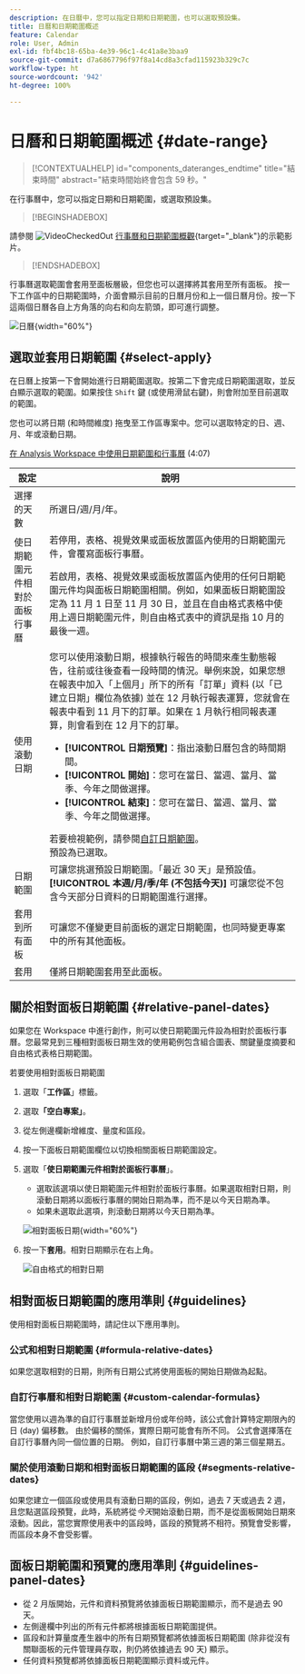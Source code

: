 ```yaml
---
description: 在日曆中，您可以指定日期和日期範圍，也可以選取預設集。
title: 日曆和日期範圍概述
feature: Calendar
role: User, Admin
exl-id: fbf4bc18-65ba-4e39-96c1-4c41a8e3baa9
source-git-commit: d7a6867796f97f8a14cd8a3cfad115923b329c7c
workflow-type: ht
source-wordcount: '942'
ht-degree: 100%

---
```


# 日曆和日期範圍概述 {#date-range}

<!-- markdownlint-disable MD034 -->

>[!CONTEXTUALHELP]
>id="components_dateranges_endtime"
>title="結束時間"
>abstract="結束時間始終會包含 59 秒。"

<!-- markdownlint-enable MD034 -->


在行事曆中，您可以指定日期和日期範圍，或選取預設集。


>[!BEGINSHADEBOX]

請參閱 ![VideoCheckedOut](/help/assets/icons/VideoCheckedOut.svg) [ 行事曆和日期範圍概觀](https://video.tv.adobe.com/v/23973?quality=12&learn=on){target="_blank"}的示範影片。

>[!ENDSHADEBOX]


行事曆選取範圍會套用至面板層級，但您也可以選擇將其套用至所有面板。 按一下工作區中的日期範圍時，介面會顯示目前的日曆月份和上一個日曆月份。按一下這兩個日曆各自上方角落的向右和向左箭頭，即可進行調整。

![日曆](assets/aw_calendar2.png){width="60%"}

## 選取並套用日期範圍 {#select-apply}

在日曆上按第一下會開始進行日期範圍選取。按第二下會完成日期範圍選取，並反白顯示選取的範圍。如果按住 `Shift` 鍵 (或使用滑鼠右鍵)，則會附加至目前選取的範圍。

您也可以將日期 (和時間維度) 拖曳至工作區專案中。您可以選取特定的日、週、月、年或滾動日期。

[在 Analysis Workspace 中使用日期範圍和行事曆](https://experienceleague.adobe.com/docs/analytics-learn/tutorials/analysis-workspace/calendar-and-date-ranges/using-dates-in-analysis-workspace.html?lang=zh-hant) (4:07)

| 設定 | 說明 |
|--- |--- |
| 選擇的天數 | 所選日/週/月/年。 |
| 使日期範圍元件相對於面板行事曆 | 若停用，表格、視覺效果或面板放置區內使用的日期範圍元件，會覆寫面板行事曆。 <p>若啟用，表格、視覺效果或面板放置區內使用的任何日期範圍元件均與面板日期範圍相關。例如，如果面板日期範圍設定為 11 月 1 日至 11 月 30 日，並且在自由格式表格中使用上週日期範圍元件，則自由格式表中的資訊是指 10 月的最後一週。 |
| 使用滾動日期 | 您可以使用滾動日期，根據執行報告的時間來產生動態報告，往前或往後查看一段時間的情況。舉例來說，如果您想在報表中加入「上個月」所下的所有「訂單」資料 (以「已建立日期」欄位為依據) 並在 12 月執行報表運算，您就會在報表中看到 11 月下的訂單。如果在 1 月執行相同報表運算，則會看到在 12 月下的訂單。<ul><li>**[!UICONTROL 日期預覽]**：指出滾動日曆包含的時間期間。</li><li>**[!UICONTROL 開始]**：您可在當日、當週、當月、當季、今年之間做選擇。</li><li>**[!UICONTROL 結束]**：您可在當日、當週、當月、當季、今年之間做選擇。</li></ul>若要檢視範例，請參閱[自訂日期範圍](/help/analyze/analysis-workspace/components/calendar-date-ranges/custom-date-ranges.md)。<br>預設為已選取。 |
| 日期範圍 | 可讓您挑選預設日期範圍。「最近 30 天」是預設值。**[!UICONTROL 本週/月/季/年 (不包括今天)]** 可讓您從不包含今天部分日資料的日期範圍進行選擇。 |
| 套用到所有面板 | 可讓您不僅變更目前面板的選定日期範圍，也同時變更專案中的所有其他面板。 |
| 套用 | 僅將日期範圍套用至此面板。 |

## 關於相對面板日期範圍 {#relative-panel-dates}

如果您在 Workspace 中進行創作，則可以使日期範圍元件設為相對於面板行事曆。您最常見到三種相對面板日期生效的使用範例包含組合圖表、關鍵量度摘要和自由格式表格日期範圍。

若要使用相對面板日期範圍

1. 選取「**工作區**」標籤。
1. 選取&#x200B;**「空白專案」**。
1. 從左側邊欄新增維度、量度和區段。
1. 按一下面板日期範圍欄位以切換相關面板日期範圍設定。
1. 選取「**使日期範圍元件相對於面板行事曆**」。
   * 選取該選項以使日期範圍元件相對於面板行事曆。如果選取相對日期，則滾動日期將以面板行事曆的開始日期為準，而不是以今天日期為準。
   * 如果未選取此選項，則滾動日期將以今天日期為準。

   ![相對面板日期](assets/relative-date-selected.png){width="60%"}

1. 按一下&#x200B;**套用**。相對日期顯示在右上角。

   ![自由格式的相對日期](assets/relative-date-range1.png)

## 相對面板日期範圍的應用準則 {#guidelines}

使用相對面板日期範圍時，請記住以下應用準則。

### 公式和相對日期範圍 {#formula-relative-dates}

如果您選取相對的日期，則所有日期公式將使用面板的開始日期做為起點。

### 自訂行事曆和相對日期範圍 {#custom-calendar-formulas}

當您使用以週為準的自訂行事曆並新增月份或年份時，該公式會計算特定期限內的日 (day) 偏移數。 由於偏移的關係，實際日期可能會有所不同。 公式會選擇落在自訂行事曆內同一個位置的日期。 例如，自訂行事曆中第三週的第三個星期五。

### 關於使用滾動日期和相對面板日期範圍的區段 {#segments-relative-dates}

如果您建立一個區段或使用具有滾動日期的區段，例如，過去 7 天或過去 2 週，且您點選區段預覽，此時，系統將從&#x200B;*今天*&#x200B;開始滾動日期，而不是從面板開始日期來滾動。因此，當您實際使用表中的區段時，區段的預覽將不相符。預覽會受影響，而區段本身不會受影響。

## 面板日期範圍和預覽的應用準則 {#guidelines-panel-dates}

* 從 2 月版開始，元件和資料預覽將依據面板日期範圍顯示，而不是過去 90 天。
* 左側邊欄中列出的所有元件都將根據面板日期範圍提供。
* 區段和計算量度產生器中的所有日期預覽都將依據面板日期範圍 (除非從沒有關聯面板的元件管理員存取，則仍將依據過去 90 天) 顯示。
* 任何資料預覽都將依據面板日期範圍顯示資料或元件。